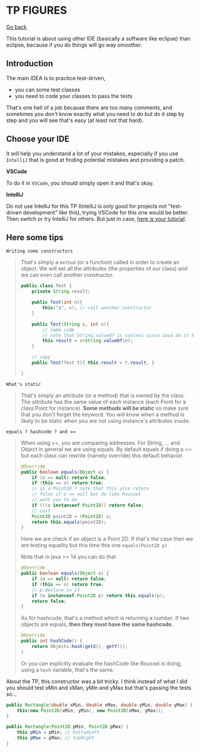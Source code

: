 # TP FIGURES

[Go back](..)

This tutorial is about using other IDE (basically
a software like eclipse) than eclipse, because if you do
things will go way smoother.

<div class="sr"></div>

## Introduction

The main IDEA is to practice test-driven, 

* you can some test classes
* you need to code your classes to pass the tests

That's one hell of a job because there are too many comments,
and sometimes you don't know exactly what you need to do
but do it step by step and you will see that's easy
(at least not that hard).

<div class="sl"></div>

## Choose your IDE

It will help you understand a lot of your mistakes, 
especially if you use ``IntelliJ`` that is good at finding
potential mistakes and providing a patch.

**VSCode**

To do it in ``VSCode``, you should
simply open it and that's okay.

**IntelliJ**

Do not use IntelliJ for this TP (IntelliJ is only good
for projects not "test-driven development" like this),
trying VSCode for this one would be better. Then switch or
try IntelliJ for others. 
But just in case, [here is your tutorial](idea.md).

<div class="sr"></div>

## Here some tips

``Writing some constructors``

<blockquote class="spoiler">
That's simply a <code>method</code> (or a function) called
in order to create an object. We will set all the attributes
(the properties of our class) and we can even call another
constructor. 

```java
public class Test {
    private String result;

    public Test(int n){
        this("a", n); // call another constructor
    }

    public Test(String s, int n){
        // some code
        // note that String.valueOf is useless since Java do it himself
        this.result = s+String.valueOf(n);
    }

    // copy
    public Test(Test t){ this.result = t.result; }

}
```
</blockquote>

``What's static``

<blockquote class="spoiler">
That's simply an attribute (or a method) that is owned by the class.
The attribute has the same value of each instance (each Point for a class
Point for instance). <b>Some methods will be static</b> so make sure that you don't
forget the keyword. You will know when a method is 
likely to be static when you are not using
instance's attributes inside.
</blockquote>

``equals ? hashcode ? and ==``

<blockquote class="spoiler">
When using ==, you are comparing addresses. For String, ... and
Object in general we are using equals. By default equals
if doing a == but each class can rewrite (namely override)
this default behavior.

```java
@Override
public boolean equals(Object o) {
    if (o == null) return false;
    if (this == o) return true;
    // is a Point2D ? note that this also return
    // false if o == null but do like Roussel
    // want you to do
    if (!(o instanceof Point2D)) return false;
    // cast
    Point2D point2D = (Point2D) o;
    return this.equals(point2D);
}
```

Here we are check if an object is a Point 2D. If that's
the case then we are testing equality but this time
this one ``equals(Point2D p)``.

Note that in java >= 14 you can do that

```java
@Override
public boolean equals(Object o) {
    if (o == null) return false;
    if (this == o) return true;
    // p declare in if
    if (o instanceof Point2D p) return this.equals(p);
	return false;
}
```

As for hashcode, that's a method which is returning a number. If two
objects are equals, **then they must have the same hashcode.**

```java
@Override
public int hashCode() {
    return Objects.hash(getX(), getY());
}
```

Or you can explicitly evaluate the hashCode
like Roussel is doing, using a `hash` variable,
that's the same.
</blockquote>

About the TP, this constructor was a bit tricky. I think
instead of what I did you should test xMin and xMan,
yMin and yMax but that's passing the tests so...

```java
public Rectangle(double xMin, double xMax, double yMin, double yMax) {
    this(new Point2D(xMin, yMin), new Point2D(xMax, yMax));
}

public Rectangle(Point2D pMin, Point2D pMax) {
    this.pMin = pMin; // bottomLeft
    this.pMax = pMax; // topRight
}
```